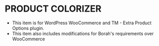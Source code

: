 # PRODUCT COLORIZER 
* This item is for WordPress WooCommerce and TM - Extra Product Options plugin.
* This item also includes modifications for Borah's requirements over WooCommerce